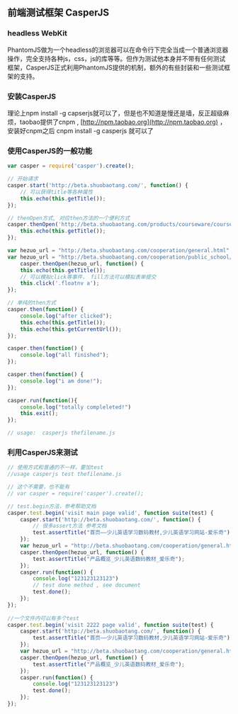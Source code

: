 ## 前端测试框架 CasperJS 

### headless WebKit

PhantomJS做为一个headless的浏览器可以在命令行下完全当成一个普通浏览器操作，完全支持各种js，css，js的库等等。但作为测试他本身并不带有任何测试框架，CasperJS正式利用PhantomJS提供的机制，额外的有些封装和一些测试框架的支持。

### 安装CasperJS

理论上npm install -g capserjs就可以了，但是也不知道是慢还是墙，反正超级麻烦，taobao提供了cnpm , [http://npm.taobao.org](http://npm.taobao.org) ，安装好cnpm之后 cnpm install -g casperjs 就可以了

### 使用CasperJS的一般功能

```Javascript
var casper = require('casper').create();

// 开始请求
casper.start('http://beta.shuobaotang.com/', function() {
    // 可以获得title等各种属性
    this.echo(this.getTitle());
});

// thenOpen方式, 对应then方法的一个便利方式
casper.thenOpen('http://beta.shuobaotang.com/products/courseware/courseware.html', function() {
    this.echo(this.getTitle());
});

var hezuo_url = "http://beta.shuobaotang.com/cooperation/general.html";
var hezuo_url = "http://beta.shuobaotang.com/cooperation/public_school/cases.html";
    casper.thenOpen(hezuo_url, function() {
    this.echo(this.getTitle());
    // 可以模拟click等事件， fill方法可以模拟表单提交
    this.click('.floatnv a');
});

// 单纯的then方式
casper.then(function() {
    console.log("after clicked");
    this.echo(this.getTitle());
    this.echo(this.getCurrentUrl());
});

casper.then(function() {
    console.log("all finished");
});

casper.then(function() {
    console.log("i am done!");
});

casper.run(function(){
    console.log("totally compleleted!")
    this.exit();
});

// usage:  casperjs thefilename.js
```

### 利用CasperJS来测试

```Javascript
// 使用方式和普通的不一样，要加test
//usage casperjs test thefilename.js

// 这个不需要，也不能有
// var casper = require('casper').create();

// test.begin方法，参考帮助文档
casper.test.begin('visit main page valid', function suite(test) {
    casper.start('http://beta.shuobaotang.com/', function() {
        // 很多assert方法 参考文档
        test.assertTitle("首页——少儿英语学习数码教材,少儿英语学习网站-爱乐奇");
    }); 
    var hezuo_url = "http://beta.shuobaotang.com/cooperation/general.html";
    casper.thenOpen(hezuo_url, function() {
        test.assertTitle("产品概览_少儿英语数码教材_爱乐奇");
    }); 
    casper.run(function() {
        console.log("123123123123")
        // test done method , see document 
        test.done();
    }); 
});
 
//一个文件内可以有多个test
casper.test.begin('visit 2222 page valid', function suite(test) {
    casper.start('http://beta.shuobaotang.com/', function() {
        test.assertTitle("首页——少儿英语学习数码教材,少儿英语学习网站-爱乐奇");
    }); 
    var hezuo_url = "http://beta.shuobaotang.com/cooperation/general.html";
    casper.thenOpen(hezuo_url, function() {
        test.assertTitle("产品概览_少儿英语数码教材_爱乐奇");
    }); 
    casper.run(function() {
        console.log("123123123123")
        test.done();
    }); 
});
```
